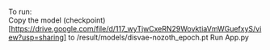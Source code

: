 To run:  
Copy the model (checkpoint)[https://drive.google.com/file/d/117_wyTjwCxeRN29WovktiaVmWGuefxyS/view?usp=sharing] to /result/models/disvae-nozoth_epoch.pt 
Run App.py  
